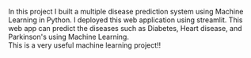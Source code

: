 In this project I built a multiple disease prediction system using Machine Learning in Python. I deployed this web application using streamlit. This web app can predict the diseases such as Diabetes, Heart disease, and Parkinson's using Machine Learning.<br>
This is a very useful machine learning project!!
